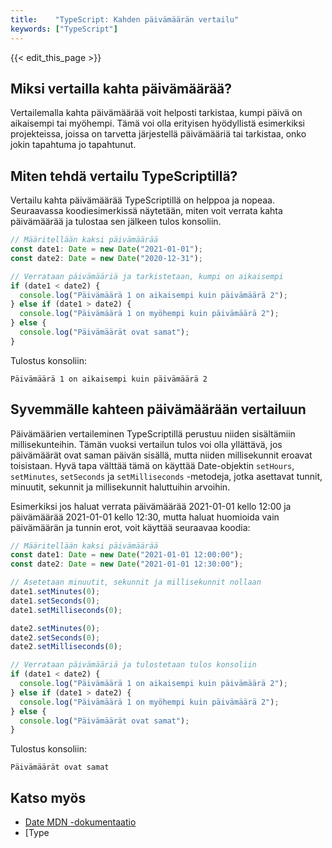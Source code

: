 ```yaml
---
title:    "TypeScript: Kahden päivämäärän vertailu"
keywords: ["TypeScript"]
---
```


{{< edit_this_page >}}

## Miksi vertailla kahta päivämäärää?

Vertailemalla kahta päivämäärää voit helposti tarkistaa, kumpi päivä on aikaisempi tai myöhempi. Tämä voi olla erityisen hyödyllistä esimerkiksi projekteissa, joissa on tarvetta järjestellä päivämääriä tai tarkistaa, onko jokin tapahtuma jo tapahtunut.

## Miten tehdä vertailu TypeScriptillä?

Vertailu kahta päivämäärää TypeScriptillä on helppoa ja nopeaa. Seuraavassa koodiesimerkissä näytetään, miten voit verrata kahta päivämäärää ja tulostaa sen jälkeen tulos konsoliin.

```TypeScript
// Määritellään kaksi päivämäärää
const date1: Date = new Date("2021-01-01");
const date2: Date = new Date("2020-12-31");

// Verrataan päivämääriä ja tarkistetaan, kumpi on aikaisempi
if (date1 < date2) {
  console.log("Päivämäärä 1 on aikaisempi kuin päivämäärä 2");
} else if (date1 > date2) {
  console.log("Päivämäärä 1 on myöhempi kuin päivämäärä 2");
} else {
  console.log("Päivämäärät ovat samat");
}
```

Tulostus konsoliin:

```
Päivämäärä 1 on aikaisempi kuin päivämäärä 2
```

## Syvemmälle kahteen päivämäärään vertailuun

Päivämäärien vertaileminen TypeScriptillä perustuu niiden sisältämiin millisekunteihin. Tämän vuoksi vertailun tulos voi olla yllättävä, jos päivämäärät ovat saman päivän sisällä, mutta niiden millisekunnit eroavat toisistaan. Hyvä tapa välttää tämä on käyttää Date-objektin `setHours`, `setMinutes`, `setSeconds` ja `setMilliseconds` -metodeja, jotka asettavat tunnit, minuutit, sekunnit ja millisekunnit haluttuihin arvoihin.

Esimerkiksi jos haluat verrata päivämäärää 2021-01-01 kello 12:00 ja päivämäärää 2021-01-01 kello 12:30, mutta haluat huomioida vain päivämäärän ja tunnin erot, voit käyttää seuraavaa koodia:

```TypeScript
// Määritellään kaksi päivämäärää
const date1: Date = new Date("2021-01-01 12:00:00");
const date2: Date = new Date("2021-01-01 12:30:00");

// Asetetaan minuutit, sekunnit ja millisekunnit nollaan
date1.setMinutes(0);
date1.setSeconds(0);
date1.setMilliseconds(0);

date2.setMinutes(0);
date2.setSeconds(0);
date2.setMilliseconds(0);

// Verrataan päivämääriä ja tulostetaan tulos konsoliin
if (date1 < date2) {
  console.log("Päivämäärä 1 on aikaisempi kuin päivämäärä 2");
} else if (date1 > date2) {
  console.log("Päivämäärä 1 on myöhempi kuin päivämäärä 2");
} else {
  console.log("Päivämäärät ovat samat");
}
```

Tulostus konsoliin:

```
Päivämäärät ovat samat
```

## Katso myös

- [Date MDN -dokumentaatio](https://developer.mozilla.org/en-US/docs/Web/JavaScript/Reference/Global_Objects/Date)
- [Type